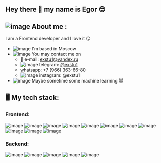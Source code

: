 ## Hey there 👋 my name is Egor :sunglasses:

## ![image](https://user-images.githubusercontent.com/109738127/228359212-1867ade0-3354-4817-bac9-34fcc6ec89a1.png) About me :

I am a Frontend developer and I love it :stuck_out_tongue_winking_eye:

- ![image](https://user-images.githubusercontent.com/109738127/228358359-646ea720-f435-4132-819f-fbd561de5a4a.png)
 I'm based in Moscow
- ![image](https://user-images.githubusercontent.com/109738127/228359469-b61bdf59-be33-47fb-a977-de4e87dddfdb.png)
 You may contact me on
  + :e-mail: e-mail: exstu1@yandex.ru
  + ![image](https://user-images.githubusercontent.com/109738127/228357507-b0eca9c8-991a-498b-a445-8d0b5f7c2749.png)
 telegram: [@exstu1](https://t.me/exstu1)
  + whatsapp: +7 (966) 363-66-80
  + ![image](https://user-images.githubusercontent.com/109738127/228357381-91d793d8-8f2b-4b7f-b37b-e28eed4fc4d1.png)
 instagram: @exstu1
- ![image](https://user-images.githubusercontent.com/109738127/228358805-e8e8faca-b40b-4d03-96de-7657047d68bd.png)
 Maybe sometime some machine learning :smiling_imp:


## :desktop_computer: My tech stack:
### Frontend: 
![image](https://img.shields.io/badge/JavaScript-323330?style=for-the-badge&logo=javascript&logoColor=F7DF1E) ![image](https://img.shields.io/badge/TypeScript-007ACC?style=for-the-badge&logo=typescript&logoColor=white) ![image](https://img.shields.io/badge/React-20232A?style=for-the-badge&logo=react&logoColor=61DAFB) ![image](https://img.shields.io/badge/next%20js-000000?style=for-the-badge&logo=nextdotjs&logoColor=white)  ![image](https://img.shields.io/badge/Redux-593D88?style=for-the-badge&logo=redux&logoColor=white)  ![image](https://img.shields.io/badge/Tailwind_CSS-38B2AC?style=for-the-badge&logo=tailwind-css&logoColor=white) ![image](https://img.shields.io/badge/Ant%20Design-1890FF?style=for-the-badge&logo=antdesign&logoColor=white)  ![image](https://img.shields.io/badge/Sass-CC6699?style=for-the-badge&logo=sass&logoColor=white)  ![image](https://img.shields.io/badge/CSS3-1572B6?style=for-the-badge&logo=css3&logoColor=white) ![image](https://img.shields.io/badge/HTML5-E34F26?style=for-the-badge&logo=html5&logoColor=white)  ![image](https://img.shields.io/badge/Figma-F24E1E?style=for-the-badge&logo=figma&logoColor=white) 

### Backend: 
![image](https://img.shields.io/badge/Node%20js-339933?style=for-the-badge&logo=nodedotjs&logoColor=white) ![image](https://img.shields.io/badge/nestjs-E0234E?style=for-the-badge&logo=nestjs&logoColor=white) ![image](https://img.shields.io/badge/Prisma-3982CE?style=for-the-badge&logo=Prisma&logoColor=white)  ![image](https://img.shields.io/badge/Insomnia-5849be?style=for-the-badge&logo=Insomnia&logoColor=white)  ![image](https://img.shields.io/badge/PostgreSQL-316192?style=for-the-badge&logo=postgresql&logoColor=white)

 





